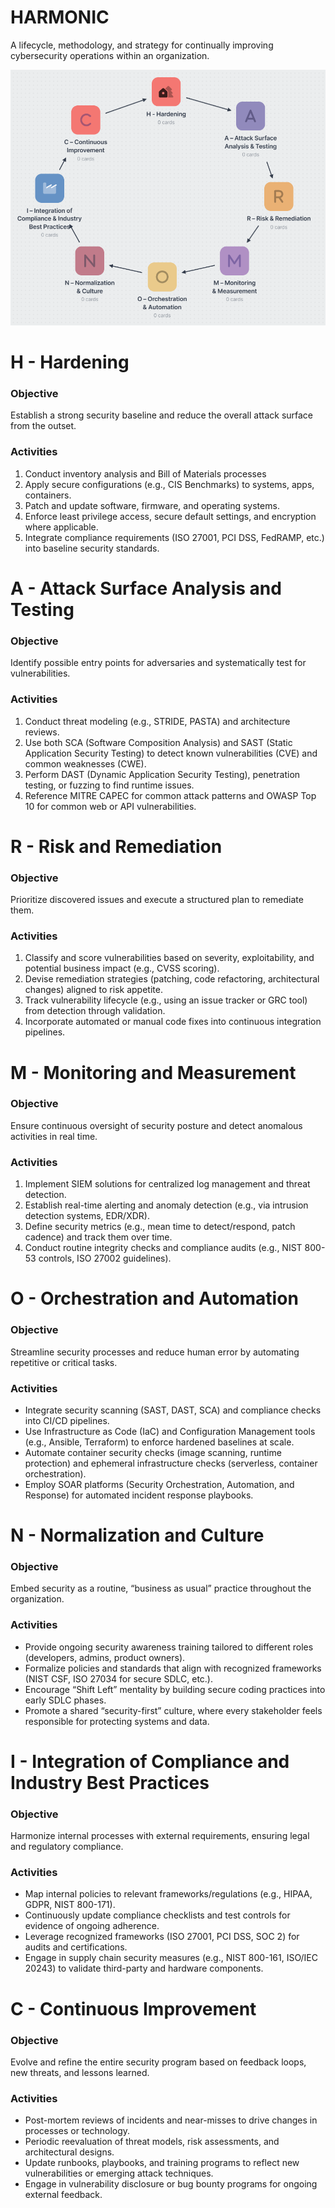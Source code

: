 # HARMONIC
A lifecycle, methodology, and strategy for continually improving cybersecurity operations within an organization.

![](./media/Lifecycle.png)

# H - Hardening
### Objective
Establish a strong security baseline and reduce the overall attack surface from the outset. 
### Activities
1. Conduct inventory analysis and Bill of Materials processes 
2. Apply secure configurations (e.g., CIS Benchmarks) to systems, apps, containers. 
3. Patch and update software, firmware, and operating systems. 
4. Enforce least privilege access, secure default settings, and encryption where applicable. 
5. Integrate compliance requirements (ISO 27001, PCI DSS, FedRAMP, etc.) into baseline security standards. 

# A - Attack Surface Analysis and Testing
### Objective
Identify possible entry points for adversaries and systematically test for vulnerabilities.
### Activities
1. Conduct threat modeling (e.g., STRIDE, PASTA) and architecture reviews.
2. Use both SCA (Software Composition Analysis) and SAST (Static Application Security Testing) to detect known vulnerabilities (CVE) and common weaknesses (CWE).
3. Perform DAST (Dynamic Application Security Testing), penetration testing, or fuzzing to find runtime issues.
4. Reference MITRE CAPEC for common attack patterns and OWASP Top 10 for common web or API vulnerabilities.
# R - Risk and Remediation
### Objective
Prioritize discovered issues and execute a structured plan to remediate them.
### Activities
1. Classify and score vulnerabilities based on severity, exploitability, and potential business impact (e.g., CVSS scoring).
2. Devise remediation strategies (patching, code refactoring, architectural changes) aligned to risk appetite.
3. Track vulnerability lifecycle (e.g., using an issue tracker or GRC tool) from detection through validation.
4. Incorporate automated or manual code fixes into continuous integration pipelines.
# M - Monitoring and Measurement
### Objective
Ensure continuous oversight of security posture and detect anomalous activities in real time.
### Activities
1. Implement SIEM solutions for centralized log management and threat detection.
2. Establish real-time alerting and anomaly detection (e.g., via intrusion detection systems, EDR/XDR).
3. Define security metrics (e.g., mean time to detect/respond, patch cadence) and track them over time.
4. Conduct routine integrity checks and compliance audits (e.g., NIST 800-53 controls, ISO 27002 guidelines).
# O - Orchestration and Automation
### Objective
Streamline security processes and reduce human error by automating repetitive or critical tasks.
### Activities
- Integrate security scanning (SAST, DAST, SCA) and compliance checks into CI/CD pipelines.
- Use Infrastructure as Code (IaC) and Configuration Management tools (e.g., Ansible, Terraform) to enforce hardened baselines at scale.
- Automate container security checks (image scanning, runtime protection) and ephemeral infrastructure checks (serverless, container orchestration).
- Employ SOAR platforms (Security Orchestration, Automation, and Response) for automated incident response playbooks.
# N - Normalization and Culture
### Objective
Embed security as a routine, “business as usual” practice throughout the organization.
### Activities
- Provide ongoing security awareness training tailored to different roles (developers, admins, product owners).
- Formalize policies and standards that align with recognized frameworks (NIST CSF, ISO 27034 for secure SDLC, etc.).
- Encourage “Shift Left” mentality by building secure coding practices into early SDLC phases.
- Promote a shared “security-first” culture, where every stakeholder feels responsible for protecting systems and data.
# I - Integration of Compliance and Industry Best Practices
### Objective
Harmonize internal processes with external requirements, ensuring legal and regulatory compliance.
### Activities
- Map internal policies to relevant frameworks/regulations (e.g., HIPAA, GDPR, NIST 800-171).
- Continuously update compliance checklists and test controls for evidence of ongoing adherence.
- Leverage recognized frameworks (ISO 27001, PCI DSS, SOC 2) for audits and certifications.
- Engage in supply chain security measures (e.g., NIST 800-161, ISO/IEC 20243) to validate third-party and hardware components.
# C - Continuous Improvement
### Objective
Evolve and refine the entire security program based on feedback loops, new threats, and lessons learned.
### Activities
- Post-mortem reviews of incidents and near-misses to drive changes in processes or technology.
- Periodic reevaluation of threat models, risk assessments, and architectural designs.
- Update runbooks, playbooks, and training programs to reflect new vulnerabilities or emerging attack techniques.
- Engage in vulnerability disclosure or bug bounty programs for ongoing external feedback.